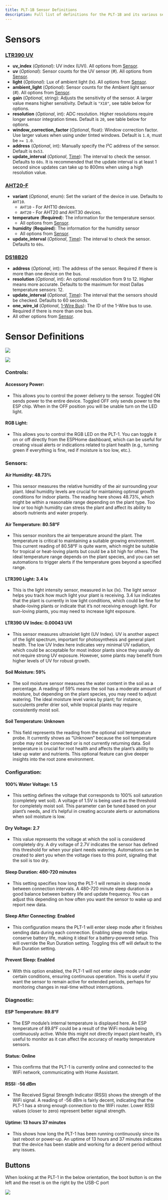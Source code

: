 ```yaml
---
title: PLT-1B Sensor Definitions
description: Full list of definitions for the PLT-1B and its various sensors.
---
```

# Sensors

### <a href="https://optoelectronics.liteon.com/upload/download/DS86-2015-0004/LTR-390UV_Final_%20DS_V1%201.pdf" target="_blank" rel="noopener">LTR390 UV</a>

* **uv\_index** (*Optional*): UV index (UVI). All options from [Sensor](https://esphome.io/components/sensor/#config-sensor).
* **uv** (*Optional*): Sensor counts for the UV sensor (#). All options from [Sensor](https://esphome.io/components/sensor/#config-sensor).
* **light** (*Optional*): Lux of ambient light (lx). All options from [Sensor](https://esphome.io/components/sensor/#config-sensor).
* **ambient\_light** (*Optional*): Sensor counts for the Ambient light sensor (#). All options from [Sensor](https://esphome.io/components/sensor/#config-sensor).
* **gain** (*Optional*, string): Adjusts the sensitivity of the sensor. A larger value means higher sensitivity. Default is `"X18"`, see table below for options.
* **resolution** (*Optional*, int): ADC resolution. Higher resolutions require longer sensor integration times. Default is `20`, see table below for options.
* **window\_correction\_factor** (*Optional*, float): Window correction factor. Use larger values when using under tinted windows. Default is `1.0`, must be `>= 1.0`.
* **address** (*Optional*, int): Manually specify the I²C address of the sensor. Default is `0x53`.
* **update\_interval** (*Optional*, [Time](https://esphome.io/guides/configuration-types#config-time)): The interval to check the sensor. Defaults to `60s`. It is recommended that the update interval is at least 1 second since updates can take up to 800ms when using a high resolution value.

### <a href="https://files.seeedstudio.com/wiki/Grove-AHT20_I2C_Industrial_Grade_Temperature_and_Humidity_Sensor/AHT20-datasheet-2020-4-16.pdf" target="_blank" rel="noopener">AHT20-F</a>

* **variant** (*Optional*, enum): Set the variant of the device in use. Defaults to `AHT10`.
  * `AHT10` - For AHT10 devices.
  * `AHT20` - For AHT20 and AHT30 devices.
* **temperature** (**Required**): The information for the temperature sensor.
  * All options from [Sensor](https://esphome.io/components/sensor/#config-sensor).
* **humidity** (**Required**): The information for the humidity sensor
  * All options from [Sensor](https://esphome.io/components/sensor/#config-sensor).
* **update\_interval** (*Optional*, [Time](https://esphome.io/guides/configuration-types#config-time)): The interval to check the sensor. Defaults to `60s`.

### <a href="https://www.analog.com/media/en/technical-documentation/data-sheets/ds18b20.pdf" target="_blank" rel="noopener">DS18B20</a>

* **address** (*Optional*, int): The address of the sensor. Required if there is more than one device on the bus.
* **resolution** (*Optional*, int): An optional resolution from 9 to 12. Higher means more accurate. Defaults to the maximum for most Dallas temperature sensors: 12.
* **update\_interval** (*Optional*, [Time](https://esphome.io/guides/configuration-types#config-time)): The interval that the sensors should be checked. Defaults to 60 seconds.
* **one\_wire\_id** (*Optional*, [1-Wire Bus](https://esphome.io/components/one_wire#one-wire)): The ID of the 1-Wire bus to use. Required if there is more than one bus.
* All other options from [Sensor](https://esphome.io/components/sensor/#config-sensor).

# Sensor Definitions

![](../../assets/screenshot-2024-10-03-at-4-10-25-pm.png)

![](../../assets/screenshot-2024-10-03-at-2-25-47-pm.png)

### Controls:

#### Accessory Power:

* This allows you to control the power delivery to the sensor. Toggled ON sends power to the entire device. Toggled OFF only sends power to the ESP chip. When in the OFF position you will be unable turn on the LED light.

#### RGB Light:

* This allows you to control the RGB LED on the PLT-1. You can toggle it on or off directly from the ESPHome dashboard, which can be useful for creating visual alerts or indications related to plant health (e.g., turning green if everything is fine, red if moisture is too low, etc.).

### Sensors:

#### Air Humidity: 48.73%

* This sensor measures the relative humidity of the air surrounding your plant. Ideal humidity levels are crucial for maintaining optimal growth conditions for indoor plants. The reading here shows 48.73%, which might be within a reasonable range depending on the plant type. Too low or too high humidity can stress the plant and affect its ability to absorb nutrients and water properly.

#### Air Temperature: 80.58°F

* This sensor monitors the air temperature around the plant. The temperature is critical to maintaining a suitable growing environment. This current reading of 80.58°F is quite warm, which might be suitable for tropical or heat-loving plants but could be a bit high for others. The ideal temperature range depends on the plant species, and you can set automations to trigger alerts if the temperature goes beyond a specified range.

#### LTR390 Light: 3.4 lx

* This is the light intensity sensor, measured in lux (lx). The light sensor helps you track how much light your plant is receiving. 3.4 lux indicates that the plant is currently in low light conditions, which could be fine for shade-loving plants or indicate that it’s not receiving enough light. For sun-loving plants, you may need to increase light exposure.

#### LTR390 UV Index: 0.00043 UVI

* This sensor measures ultraviolet light (UV Index). UV is another aspect of the light spectrum, important for photosynthesis and general plant health. The low UV Index here indicates very minimal UV radiation, which could be acceptable for most indoor plants since they usually do not require strong UV exposure. However, some plants may benefit from higher levels of UV for robust growth.

#### Soil Moisture: 59%

* The soil moisture sensor measures the water content in the soil as a percentage. A reading of 59% means the soil has a moderate amount of moisture, but depending on the plant species, you may need to adjust watering. The ideal moisture level varies by plant; for instance, succulents prefer drier soil, while tropical plants may require consistently moist soil.

#### Soil Temperature: Unknown

* This field represents the reading from the optional soil temperature probe. It currently shows as “Unknown” because the soil temperature probe may not be connected or is not currently returning data. Soil temperature is crucial for root health and affects the plant’s ability to take up water and nutrients. This optional feature can give deeper insights into the root zone environment.

### Configuration:

#### 100% Water Voltage: 1.5

* This setting defines the voltage that corresponds to 100% soil saturation (completely wet soil). A voltage of 1.5V is being used as the threshold for completely moist soil. This parameter can be tuned based on your plant’s needs, and it’s helpful in creating accurate alerts or automations when soil moisture is low.

#### Dry Voltage: 2.7

* This value represents the voltage at which the soil is considered completely dry. A dry voltage of 2.7V indicates the sensor has defined this threshold for when your plant needs watering. Automations can be created to alert you when the voltage rises to this point, signaling that the soil is too dry.

#### Sleep Duration: 480-720 minutes

* This setting specifies how long the PLT-1 will remain in sleep mode between connection intervals. A 480-720 minute sleep duration is a good balance between battery life and update frequency. You can adjust this depending on how often you want the sensor to wake up and report new data.

#### Sleep After Connecting: Enabled

* This configuration means the PLT-1 will enter sleep mode after it finishes sending data during each connection. Enabling sleep mode helps conserve battery life, making it ideal for a battery-powered setup. This will override the Run Duration setting. Toggling this off will default to the Run Duration setting.

#### Prevent Sleep: Enabled

* With this option enabled, the PLT-1 will not enter sleep mode under certain conditions, ensuring continuous operation. This is useful if you want the sensor to remain active for extended periods, perhaps for monitoring changes in real-time without interruptions.

### Diagnostic:

#### ESP Temperature: 89.8°F

* The ESP module’s internal temperature is displayed here. An ESP temperature of 89.8°F could be a result of the WiFi module being continuously active. While this might not directly impact plant health, it’s useful to monitor as it can affect the accuracy of nearby temperature sensors.

#### Status: Online

* This confirms that the PLT-1 is currently online and connected to the WiFi network, communicating with Home Assistant.

#### RSSI: -56 dBm

* The Received Signal Strength Indicator (RSSI) shows the strength of the WiFi signal. A reading of -56 dBm is fairly decent, indicating that the PLT-1 has a strong enough connection to the WiFi router. Lower RSSI values (closer to zero) represent better signal strength.

#### Uptime: 13 hours 37 minutes

* This shows how long the PLT-1 has been running continuously since its last reboot or power-up. An uptime of 13 hours and 37 minutes indicates that the device has been stable and working for a decent period without any issues.

## Buttons

When looking at the PLT-1 in the below orientation, the boot button is on the left and the reset is on the right by the USB-C port

![](../../assets/plt-1-buttons.png)